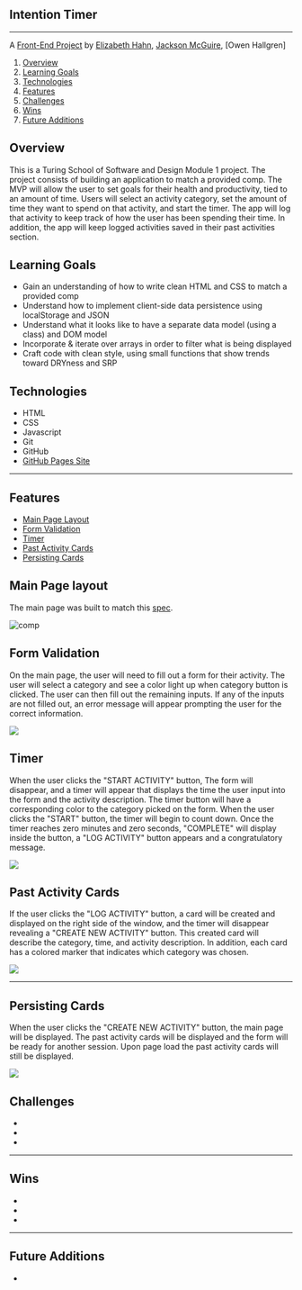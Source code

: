 ## Intention Timer
---

A [Front-End Project](https://frontend.turing.io/projects/module-1/intention-timer-group.html) by [Elizabeth Hahn](https://github.com/elizhahn), [Jackson McGuire](https://github.com/Jacksonmcguire), [Owen Hallgren]



1. [Overview](#overview)
2. [Learning Goals](#learning-goals)
3. [Technologies](#technologies)
4. [Features](#features)
5. [Challenges](#challenges)
6. [Wins](#wins)
7. [Future Additions](#future-additions)


## Overview

This is a Turing School of Software and Design Module 1 project. The project consists of building an application to match a provided comp. The MVP will allow the user to set goals for their health and productivity, tied to an amount of time. Users will select an activity category, set the amount of time they want to spend on that activity, and start the timer. The app will log that activity to keep track of how the user has been spending their time. In addition, the app will keep logged activities saved in their past activities section. 


## Learning Goals

* Gain an understanding of how to write clean HTML and CSS to match a provided comp
* Understand how to implement client-side data persistence using localStorage and JSON
* Understand what it looks like to have a separate data model (using a class) and DOM model
* Incorporate & iterate over arrays in order to filter what is being displayed
* Craft code with clean style, using small functions that show trends toward DRYness and SRP


## Technologies

* HTML
* CSS
* Javascript
* Git
* GitHub
* [GitHub Pages Site](https://github.com/Jacksonmcguire/intention-timer)

---
## Features

+ [Main Page Layout](#main-page-layout)
+ [Form Validation](#form-validation)
+ [Timer](#timer)
+ [Past Activity Cards](#past-activity-cards)
+ [Persisting Cards](#persisting-cards)


## Main Page layout

The main page was built to match this [spec](https://frontend.turing.io/projects/module-1/intention-timer-group.html). 

![comp]()


## Form Validation

On the main page, the user will need to fill out a form for their activity. The user will select a category and see a color light up when category button is clicked. The user can then fill out the remaining inputs. If any of the inputs are not filled out, an error message will appear prompting the user for the correct information. 


![](https://media.giphy.com/media/L7zDlgnB7CtXHelvfu/giphy.gif)


## Timer
When the user clicks the "START ACTIVITY" button, The form will disappear, and a timer will appear that displays the time the user input into the form and the activity description. The timer button will have a corresponding color to the category picked on the form. When the user clicks the "START" button, the timer will begin to count down. Once the timer reaches zero minutes and zero seconds, "COMPLETE" will display inside the button, a "LOG ACTIVITY" button appears and a congratulatory message. 

![](https://gph.is/g/46dnJgd)


## Past Activity Cards

If the user clicks the "LOG ACTIVITY" button, a card will be created and displayed on the right side of the window, and the timer will disappear revealing a "CREATE NEW ACTIVITY" button. This created card will describe the category, time, and activity description. In addition, each card has a colored marker that indicates which category was chosen. 

![](https://media.giphy.com/media/1ATbZs33HEWfxrFNNI/giphy.gif)

---


## Persisting Cards

When the user clicks the "CREATE NEW ACTIVITY" button, the main page will be displayed. The past activity cards will be displayed and the form will be ready for another session. Upon page load the past activity cards will still be displayed. 

![](https://media.giphy.com/media/qK1qw5hQAQk1DpCisq/giphy.gif)


## Challenges

* 
* 
*  


---
## Wins

* 
* 
* 

---
## Future Additions

* 
